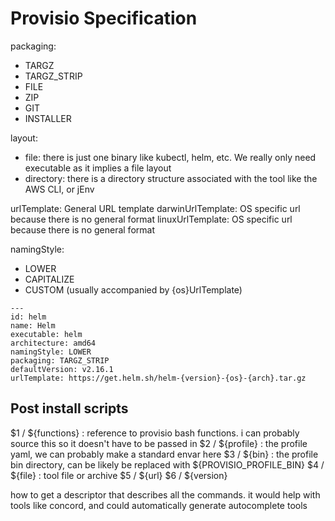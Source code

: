 # Provisio Specification

packaging:
  - TARGZ
  - TARGZ_STRIP
  - FILE
  - ZIP
  - GIT
  - INSTALLER

layout:
  - file: there is just one binary like kubectl, helm, etc. We really only need executable as it implies a file layout
  - directory: there is a directory structure associated with the tool like the AWS CLI, or jEnv

urlTemplate: General URL template
darwinUrlTemplate: OS specific url because there is no general format
linuxUrlTemplate: OS specific url because there is no general format

namingStyle:
  - LOWER
  - CAPITALIZE
  - CUSTOM (usually accompanied by {os}UrlTemplate)

```
---
id: helm
name: Helm
executable: helm
architecture: amd64
namingStyle: LOWER
packaging: TARGZ_STRIP
defaultVersion: v2.16.1
urlTemplate: https://get.helm.sh/helm-{version}-{os}-{arch}.tar.gz
```

## Post install scripts

$1 / ${functions} : reference to provisio bash functions. i can probably source this so it doesn't have to be passed in
$2 / ${profile}   : the profile yaml, we can probably make a standard envar here
$3 / ${bin}       : the profile bin directory, can be likely be replaced with ${PROVISIO_PROFILE_BIN}
$4 / ${file}      : tool file or archive
$5 / ${url}
$6 / ${version}

how to get a descriptor that describes all the commands. it would help with tools like concord, and could automatically generate autocomplete tools

